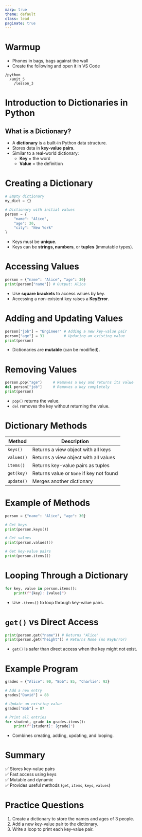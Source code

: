 ```yaml
---
marp: true
theme: default
class: lead
paginate: true
---
```


<!-- headingDivider: 1 -->
<!-- backgroundColor: black -->
<!-- class: invert -->

# Warmup

- Phones in bags, bags against the wall
- Create the following and open it in VS Code

```text
/python
  /unit_5
    /lesson_3
```

# Introduction to Dictionaries in Python

## What is a Dictionary?
- A **dictionary** is a built-in Python data structure.
- Stores data in **key-value pairs**.
- Similar to a real-world dictionary:
  - **Key** = the word
  - **Value** = the definition

# Creating a Dictionary
```python
# Empty dictionary
my_dict = {}

# Dictionary with initial values
person = {
    "name": "Alice",
    "age": 30,
    "city": "New York"
}
```
- Keys must be **unique**.
- Keys can be **strings, numbers**, or **tuples** (immutable types).

# Accessing Values
```python
person = {"name": "Alice", "age": 30}
print(person["name"]) # Output: Alice
```
- Use **square brackets** to access values by key.
- Accessing a non-existent key raises a **KeyError**.

# Adding and Updating Values
```python
person["job"] = "Engineer" # Adding a new key-value pair
person["age"] = 31         # Updating an existing value
print(person)
```
- Dictionaries are **mutable** (can be modified).

# Removing Values
```python
person.pop("age")     # Removes a key and returns its value
del person["job"]     # Removes a key completely
print(person)
```
- `pop()` returns the value.
- `del` removes the key without returning the value.

# Dictionary Methods

| Method | Description |
|--------|-------------|
| `keys()` | Returns a view object with all keys |
| `values()` | Returns a view object with all values |
| `items()` | Returns key-value pairs as tuples |
| `get(key)` | Returns value or `None` if key not found |
| `update()` | Merges another dictionary |

# Example of Methods
```python
person = {"name": "Alice", "age": 30}

# Get keys
print(person.keys())

# Get values
print(person.values())

# Get key-value pairs
print(person.items())
```

# Looping Through a Dictionary
```python
for key, value in person.items():
    print(f"{key}: {value}")
```
- Use `.items()` to loop through key-value pairs.

# `get()` vs Direct Access
```python
print(person.get("name")) # Returns "Alice"
print(person.get("height")) # Returns None (no KeyError)
```
- `get()` is safer than direct access when the key might not exist.

# Example Program
```python
grades = {"Alice": 90, "Bob": 85, "Charlie": 92}

# Add a new entry
grades["David"] = 88

# Update an existing value
grades["Bob"] = 87

# Print all entries
for student, grade in grades.items():
    print(f"{student}: {grade}")
```
- Combines creating, adding, updating, and looping.

# Summary
✅ Stores key-value pairs  
✅ Fast access using keys  
✅ Mutable and dynamic  
✅ Provides useful methods (`get`, `items`, `keys`, `values`)  

# Practice Questions
1. Create a dictionary to store the names and ages of 3 people.
2. Add a new key-value pair to the dictionary.
3. Write a loop to print each key-value pair.
